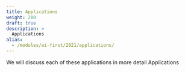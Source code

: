 ```yaml
---
title: Applications
weight: 200 
draft: true
description: >
  Applications
alias:
  - /modules/ai-first/2021/applications/
---
```


We will discuss each of these applications in more detail Applications
